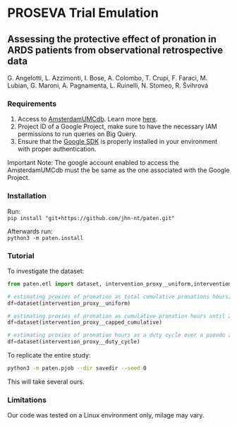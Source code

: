 # PROSEVA Trial Emulation
## Assessing the protective effect of pronation in ARDS patients from observational retrospective data
G. Angelotti, L. Azzimonti, I. Bose, A. Colombo, T. Crupi, F. Faraci, M. Lubian, G. Maroni, A. Pagnamenta, L. Ruinelli, N. Stomeo, R. Švihrová



### Requirements
1. Access to [AmsterdamUMCdb](https://github.com/AmsterdamUMC/AmsterdamUMCdb). Learn more [here](https://amsterdammedicaldatascience.nl/).
2. Project ID of a Google Project, make sure to have the necessary IAM permissions to run queries on Big Query.
3. Ensure that the [Google SDK](https://cloud.google.com/sdk?hl=it) is properly installed in your environment with proper authentication.

Important Note: The google account enabled to access the AmsterdamUMCdb must the be same as the one associated with the Google Project.

### Installation 
Run:   
`pip install "git+https://github.com/jhn-nt/paten.git"`

Afterwards run:  
`python3 -m paten.install`

### Tutorial
To investigate the dataset:
```python
from paten.etl import dataset, intervention_proxy__uniform,intervention_proxy__capped_cumulative, intervention_proxy__duty_cycle

# estimating proxies of pronation as total cumulative pronations hours/ IMV duration.
df=dataset(intervention_proxy__uniform)

# estimating proxies of pronation as cumulative pronation hours until 24 hours.
df=dataset(intervention_proxy__capped_cumulative)

# estimating proxies of pronation hours as a duty cycle over a pseudo 24 hours cycle.
df=dataset(intervention_proxy__duty_cycle)
```

To replicate the entire study: 
```bash
python3 -m paten.pjob --dir savedir --seed 0 
```
This will take several ours.



### Limitations
Our code was tested on a Linux environment only, milage may vary.